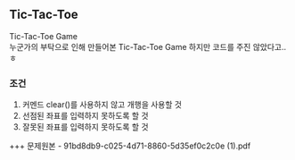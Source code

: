 ## Tic-Tac-Toe
Tic-Tac-Toe Game  
누군가의 부탁으로 인해 만들어본 Tic-Tac-Toe Game 하지만 코드를 주진 않았다고.. ㅎ

### 조건
  1. 커멘드 clear()를 사용하지 않고 개행을 사용할 것
  2. 선점된 좌표를 입력하지 못하도록 할 것
  3. 잘못된 좌표를 입력하지 못하도록 할 것

+++ 문제원본 - 91bd8db9-c025-4d71-8860-5d35ef0c2c0e (1).pdf
